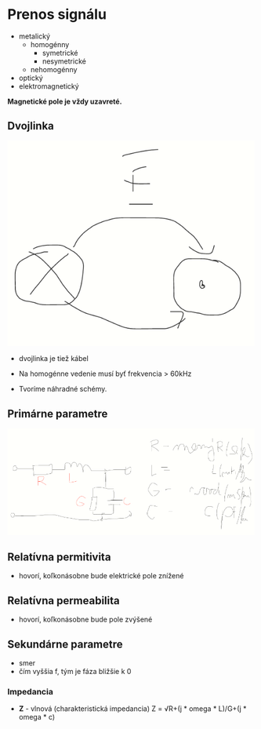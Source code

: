 # Prenos signálu
- metalický
  - homogénny
    - symetrické
    - nesymetrické
  - nehomogénny
- optický
- elektromagnetický

**Magnetické pole je vždy uzavreté.**

## Dvojlinka
![dvojlinkaVizualzacia](https://github.com/simonSlamka/adlerka-poznamky/blob/master/EMR/4/EMR_dvojlinka.png)

- dvojlinka je tiež kábel

- Na homogénne vedenie musí byť frekvencia > 60kHz

- Tvoríme náhradné schémy.

## Primárne parametre
![primarneParametreIllustracia](https://github.com/simonSlamka/adlerka-poznamky/blob/master/EMR/4/primarneParam.png)

## Relatívna permitivita
- hovorí, koľkonásobne bude elektrické pole znížené

## Relatívna permeabilita
- hovorí, koľkonásobne bude pole zvýšené

## Sekundárne parametre
- smer
- čím vyššia f, tým je fáza bližšie k 0
### Impedancia
- **Z** - vlnová (charakteristická impedancia)
Z = √R+(j * omega * L)/G+(j * omega * c)
